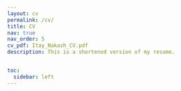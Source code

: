 ```yaml
---
layout: cv
permalink: /cv/
title: CV
nav: true
nav_order: 5
cv_pdf: Itay_Nakash_CV.pdf
description: This is a shortened version of my resume.


toc:
  sidebar: left
---
```

